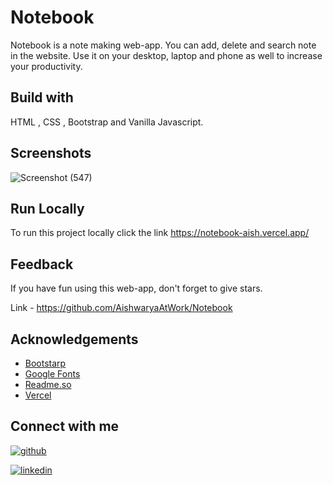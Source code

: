 
# Notebook
Notebook is a note making web-app. You can add, 
delete and search note in the website. 
Use it on your desktop, laptop and phone as well to increase your productivity.
 


## Build with
HTML , CSS , Bootstrap and Vanilla Javascript.

## Screenshots

![Screenshot (547)](https://user-images.githubusercontent.com/109826222/213197853-a6ff01e0-a385-480e-aac9-d9d4eba5c7c4.png)


## Run Locally

To run this project locally click the link
https://notebook-aish.vercel.app/



## Feedback

If you have fun using this web-app, don't forget to give stars.

Link - https://github.com/AishwaryaAtWork/Notebook


## Acknowledgements

 - [Bootstarp](https://getbootstrap.com/)
 - [Google Fonts](https://fonts.google.com/)
 - [Readme.so](https://readme.so/)
 - [Vercel](https://vercel.com/)


## Connect with me

[![github](https://img.shields.io/badge/github-000?style=for-the-badge&logo=ko-fi&logoColor=white)](https://github.com/AishwaryaAtWork)

[![linkedin](https://img.shields.io/badge/linkedin-0A66C2?style=for-the-badge&logo=linkedin&logoColor=white)](https://www.linkedin.com/in/aishwarya-pathak-573993233/)


